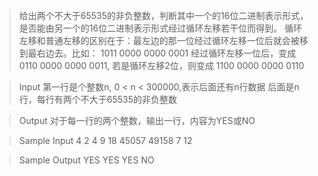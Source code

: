 >给出两个不大于65535的非负整数，判断其中一个的16位二进制表示形式，是否能由另一个的16位二进制表示形式经过循环左移若干位而得到。 
循环左移和普通左移的区别在于：最左边的那一位经过循环左移一位后就会被移到最右边去。比如： 
1011 0000 0000 0001 经过循环左移一位后，变成 0110 0000 0000 0011, 若是循环左移2位，则变成 1100 0000 0000 0110 

>Input
第一行是个整数n, 0 < n < 300000,表示后面还有n行数据 
后面是n行，每行有两个不大于65535的非负整数

>Output
对于每一行的两个整数，输出一行，内容为YES或NO

>Sample Input
4
2 4
9 18
45057 49158
7 12

>Sample Output
YES
YES
YES
NO
